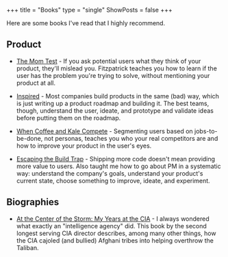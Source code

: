 +++
title = "Books"
type = "single"
ShowPosts = false
+++

Here are some books I've read that I highly recommend.

## Product

- [The Mom Test](https://www.amazon.com/Mom-Test-customers-business-everyone-ebook/dp/B01H4G2J1U/) - If you ask potential users what they think of your product, they'll mislead you. Fitzpatrick teaches you how to learn if the user has the problem you're trying to solve, without mentioning your product at all.

- [Inspired](https://www.amazon.com/INSPIRED-Create-Tech-Products-Customers-ebook/dp/B077NRB36N/) - Most companies build products in the same (bad) way, which is just writing up a product roadmap and building it. The best teams, though, understand the user, ideate, and prototype and validate ideas before putting them on the roadmap.

- [When Coffee and Kale Compete](https://www.amazon.com/When-Coffee-Kale-Compete-products-ebook/dp/B07C7HH662/) - Segmenting users based on jobs-to-be-done, not personas, teaches you who your real competitors are and how to improve your product in the user's eyes.

- [Escaping the Build Trap](https://www.amazon.com/Escaping-Build-Trap-Effective-Management/dp/149197379X) - Shipping more code doesn't mean providing more value to users. Also taught me how to go about PM in a systematic way: understand the company's goals, understand your product's current state, choose something to improve, ideate, and experiment.

## Biographies

- [At the Center of the Storm: My Years at the CIA](https://www.amazon.com/At-Center-Storm-Years-CIA/dp/0061147788) - I always wondered what exactly an "intelligence agency" did. This book by the second longest serving CIA director describes, among many other things, how the CIA cajoled (and bullied) Afghani tribes
  into helping overthrow the Taliban.
